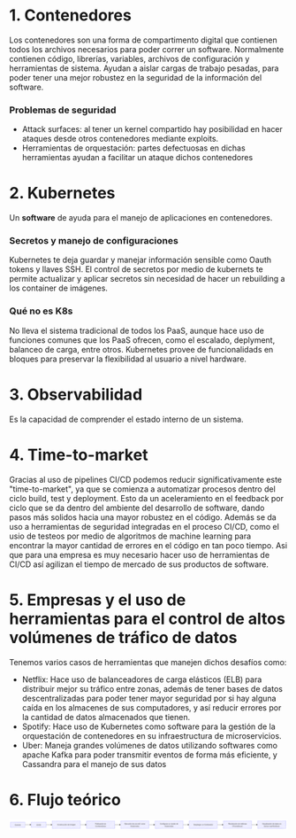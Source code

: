# 1. Contenedores
Los contenedores son una forma de compartimento digital que contienen todos los archivos necesarios para poder correr un software. Normalmente contienen código, librerías, variables, archivos de configuración y herramientas de sistema. 
Ayudan a aislar cargas de trabajo pesadas, para poder tener una mejor robustez en la seguridad de la información del software.
### Problemas de seguridad
- Attack surfaces: al tener un kernel compartido hay posibilidad en hacer ataques desde otros contenedores mediante exploits.
- Herramientas de orquestación: partes defectuosas en dichas herramientas ayudan a facilitar un ataque dichos contenedores
# 2. Kubernetes
Un **software** de ayuda para el manejo de aplicaciones en contenedores.
### Secretos y manejo de configuraciones
Kubernetes te deja guardar y manejar información sensible como Oauth tokens y llaves SSH. El control de secretos por medio de kubernets te permite actualizar y aplicar secretos sin necesidad de hacer un rebuilding a los container de imágenes.
### Qué no es K8s
No lleva el sistema tradicional de todos los PaaS, aunque hace uso de funciones comunes que los PaaS ofrecen, como el escalado, deplyment, balanceo de carga, entre otros. Kubernetes provee de funcionalidads en bloques para preservar la flexibilidad al usuario a nivel hardware.
# 3. Observabilidad
Es la capacidad de comprender el estado interno de un sistema.

# 4. Time-to-market
Gracias al uso de pipelines CI/CD podemos reducir significativamente este "time-to-market", ya que se comienza a automatizar procesos dentro del ciclo build, test y deployment. Esto da un aceleramiento en el feedback por ciclo que se da dentro del ambiente del desarrollo de software, dando pasos más solidos hacia una mayor robustez en el código.
Además se da uso a herramientas de seguridad integradas en el proceso CI/CD, como el usio de testeos por medio de algoritmos de machine learning para encontrar la mayor cantidad de errores en el código en tan poco tiempo. Asi que para una empresa es muy necesario hacer uso de herramientas de CI/CD así agilizan el tiempo de mercado de sus productos de software.

# 5. Empresas y el uso de herramientas para el control de altos volúmenes de tráfico de datos  
Tenemos varios casos de herramientas que manejen dichos desafíos como:
- Netflix:
Hace uso de balanceadores de carga elásticos (ELB) para distribuir mejor su tráfico entre zonas, además de tener bases de datos descentralizadas para poder tener mayor seguridad por si hay alguna caída en los almacenes de sus computadores, y así reducir errores por la cantidad de datos almacenados que tienen.
- Spotify: 
Hace uso de Kubernetes como software para la gestión de la orquestación de contenedores en su infraestructura de microservicios.
- Uber: 
Maneja grandes volúmenes de datos utilizando softwares como apache Kafka para poder transmitir eventos de forma más eficiente, y Cassandra para el manejo de sus datos

# 6. Flujo teórico
![Flujo](Flujo.png)
